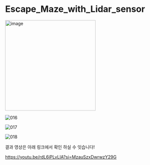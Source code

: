 # Escape_Maze_with_Lidar_sensor

<img width="292" alt="image" src="https://github.com/gangticket/Escape_Maze_with_Lidar_sensor/assets/104062840/117fc627-7656-44a3-b2bd-1822e832178b">


![016](https://github.com/gangticket/Escape_Maze_with_Lidar_sensor/assets/104062840/fe68bb6e-9720-45b8-be4c-db80f4397979)

![017](https://github.com/gangticket/Escape_Maze_with_Lidar_sensor/assets/104062840/e2170931-fa05-42db-975e-0b09504b7c43)

![018](https://github.com/gangticket/Escape_Maze_with_Lidar_sensor/assets/104062840/077dfab5-e884-470d-bff6-f91894b15bde)

결과 영상은 아래 링크에서 확인 하실 수 잇습니다!

https://youtu.be/rdL6iPLvLIA?si=MzauSzxDwrwzY29G
